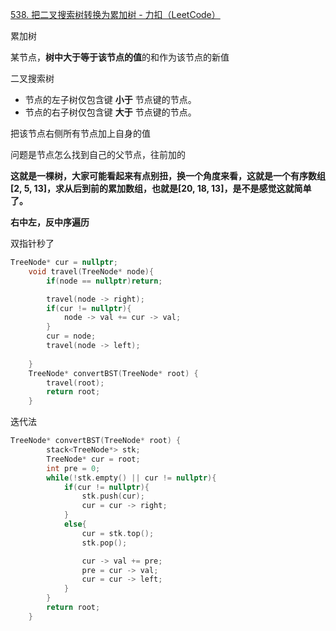[538. 把二叉搜索树转换为累加树 - 力扣（LeetCode）](https://leetcode.cn/problems/convert-bst-to-greater-tree/description/)

累加树

某节点，**树中大于等于该节点的值**的和作为该节点的新值



二叉搜索树

- 节点的左子树仅包含键 **小于** 节点键的节点。
- 节点的右子树仅包含键 **大于** 节点键的节点。



把该节点右侧所有节点加上自身的值

问题是节点怎么找到自己的父节点，往前加的

**这就是一棵树，大家可能看起来有点别扭，换一个角度来看，这就是一个有序数组[2, 5, 13]，求从后到前的累加数组，也就是[20, 18, 13]，是不是感觉这就简单了。**



**右中左，反中序遍历**

双指针秒了

```cpp
TreeNode* cur = nullptr;
    void travel(TreeNode* node){
        if(node == nullptr)return;

        travel(node -> right);
        if(cur != nullptr){
            node -> val += cur -> val;
        }
        cur = node;
        travel(node -> left);
    
    }
    TreeNode* convertBST(TreeNode* root) {
        travel(root);
        return root;
    }
```

迭代法

```cpp
TreeNode* convertBST(TreeNode* root) {
        stack<TreeNode*> stk;
        TreeNode* cur = root;
        int pre = 0;
        while(!stk.empty() || cur != nullptr){
            if(cur != nullptr){
                stk.push(cur);
                cur = cur -> right;
            }
            else{
                cur = stk.top();
                stk.pop();

                cur -> val += pre;
                pre = cur -> val;
                cur = cur -> left;   
            }
        }
        return root;
    }
```

